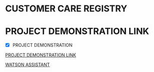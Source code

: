 # CUSTOMER CARE REGISTRY
# PROJECT DEMONSTRATION LINK

- [x] PROJECT DEMONSTRATION

[PROJECT DEMONSTRATION LINK](http://169.51.204.215:30106/)

[WATSON ASSISTANT](https://web-chat.global.assistant.watson.appdomain.cloud/preview.html?backgroundImageURL=https%3A%2F%2Feu-gb.assistant.watson.cloud.ibm.com%2Fpublic%2Fimages%2Fupx-8e1aea54-6a03-4458-a707-4160ea4f6d86%3A%3Aefd43f23-2b92-42d3-9587-cc1b975c8dd0&integrationID=3dcff0c6-50de-496d-a44c-843e32058eaa&region=eu-gb&serviceInstanceID=8e1aea54-6a03-4458-a707-4160ea4f6d86)

